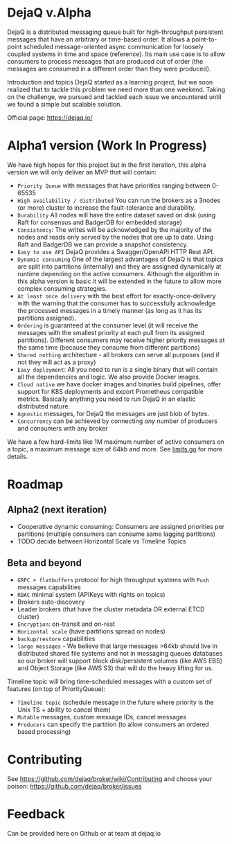 # DejaQ v.Alpha

DejaQ is a distributed messaging queue built for high-throughput persistent messages that have an arbitrary or time-based order. It allows a point-to-point scheduled message-oriented async communication for loosely coupled systems in time and space (reference). Its main use case is to allow consumers to process messages that are produced out of order (the messages are consumed in a different order than they were produced).

Introduction and topics
DejaQ started as a learning project, but we soon realized that to tackle this problem we need more than one weekend. Taking on the challenge, we pursued and tackled each issue we encountered until we found a simple but scalable solution.

Official page: https://dejaq.io/

# Alpha1 version (Work In Progress)

We have high hopes for this project but in the first iteration, this alpha version we will only deliver an MVP that will contain:

* `Priority Queue` with messages that have priorities ranging between 0-65535
* `High availability / distributed` You can run the brokers as a 3nodes (or more) cluster to increase the fault-tolerance and durability.
* `Durability` All nodes will have the entire dataset saved on disk (using Raft for consensus and BadgerDB for embedded storage)
* `Consistency`: The writes will be acknowledged by the majority of the nodes and reads only served by the nodes that are up to date. Using Raft and BadgerDB we can provide a snapshot consistency. 
* `Easy to use API` DejaQ provides a Swagger/OpenAPI HTTP Rest API.
* `Dynamic consuming` One of the largest advantages of DejaQ is that topics are split into partitions (internally) and they are assigned dynamically at runtime depending on the active consumers. Although the algorithm in this alpha version is basic it will be extended in the future to allow more complex consuming strategies.
* `At least once delivery` with the best effort for exactly-once-delivery with the warning that the consumer has to successfully acknowledge the processed messages in a timely manner (as long as it has its partitions assigned).
* `Ordering` is guaranteed at the consumer level (it will receive the messages with the smallest priority at each pull from its assigned partitions). Different consumers may receive higher priority messages at the same time (because they consume from different partitions)
* `Shared nothing` architecture - all brokers can serve all purposes (and if not they will act as a proxy)
* `Easy deployment`: All you need to run is a single binary that will contain all the dependencies and logic. We also provide Docker images.
* `Cloud native` we have docker images and binaries build pipelines, offer support for K8S deployments and export Prometheus compatible metrics. Basically anything you need to run DejaQ in an elastic distributed nature.  
* `Agnostic` messages, for DejaQ the messages are just blob of bytes.
* `Concurrency` can be achieved by connecting _any_ number of producers and consumers with any broker

We have a few hard-limits like 1M maximum number of active consumers on a topic, a maximum message size of 64kb and more. See [limits.go](./storage/limits.go) for more details.


# Roadmap
## Alpha2 (next iteration)

* Cooperative dynamic consuming: Consumers are assigned priorities per partitions (multiple consumers can consume same lagging partitions)
* TODO decide between Horizontal Scale vs Timeline Topics

## Beta and beyond
* `GRPC + flatbuffers` protocol for high throughput systems with `Push` messages capabilities
* `RBAC` minimal system (APIKeys with rights on topics)
* Brokers auto-discovery 
* Leader brokers (that have the cluster metadata OR external ETCD cluster)
* `Encryption`: on-transit and on-rest
* `Horizontal scale` (have partitions spread on nodes)
* `backup/restore` capabilities
* `large messages` - We believe that large messages >64kb should live in distributed shared file systems and not in messaging queues databases so our broker will support block disk/persistent volumes (like AWS EBS) and Object Storage (like AWS S3) that will do the heavy lifting for us.

Timeline topic will bring time-scheduled messages with a custom set of features (on top of PriorityQueue):
* `Timeline topic` (schedule message in the future where priority is the Unix TS + ability to cancel them)
* `Mutable` messages, custom message IDs, cancel messages
* `Producers` can specify the partition (to allow consumers an ordered based processing)


# Contributing 

See https://github.com/dejaq/broker/wiki/Contributing and choose your poison: https://github.com/dejaq/broker/issues

# Feedback

Can be provided here on Github or at team at dejaq.io
